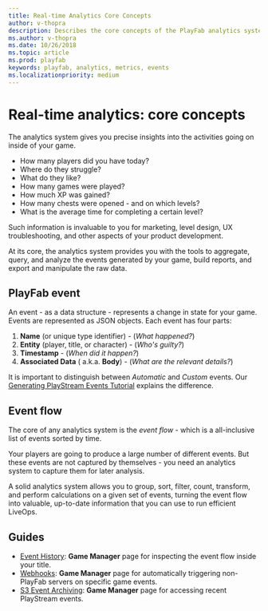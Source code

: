 ```yaml
---
title: Real-time Analytics Core Concepts
author: v-thopra
description: Describes the core concepts of the PlayFab analytics system.
ms.author: v-thopra
ms.date: 10/26/2018
ms.topic: article
ms.prod: playfab
keywords: playfab, analytics, metrics, events
ms.localizationpriority: medium
---
```


# Real-time analytics: core concepts

The analytics system gives you precise insights into the activities going on inside of your game.

- How many players did you have today?
- Where do they struggle?
- What do they like?
- How many games were played?
- How much XP was gained?
- How many chests were opened - and on which levels?
- What is the average time for completing a certain level?

Such information is invaluable to you for marketing, level design, UX troubleshooting, and other aspects of your product development.

At its core, the analytics system provides you with the tools to aggregate, query, and analyze the events generated by your game, build reports, and export and manipulate the raw data.

## PlayFab event

An event - as a data structure - represents a change in state for your game. Events are represented as JSON objects. Each event has four parts:

1. **Name** (or unique type identifier) -  (*What happened?*)
2. **Entity** (player, title, or character) - (*Who's guilty?*)
3. **Timestamp** - (*When did it happen?*)
4. **Associated Data** ( a.k.a. **Body**) - (*What are the relevant details?*)

It is important to distinguish between *Automatic* and *Custom* events. Our [Generating PlayStream Events Tutorial](../../analytics/metrics/playstream-events.md) explains the difference.

## Event flow

The core of any analytics system is the *event flow* - which is a all-inclusive list of events sorted by time.

Your players are going to produce a large number of different events. But these events are not captured by themselves - you need an analytics system to capture them for later analysis.

A solid analytics system allows you to group, sort, filter, count, transform, and perform calculations on a given set of events, turning the event flow into valuable, up-to-date information that you can use to run efficient LiveOps.

## Guides

- [Event History](../../analytics/metrics/event-history.md): **Game Manager** page for inspecting the event flow inside your title.
- [Webhooks](../../data/webhooks/index.md): **Game Manager** page for automatically triggering non-PlayFab servers on specific game events.
- [S3 Event Archiving](../../analytics/metrics/s3-event-archiving.md): **Game Manager** page for accessing recent PlayStream events.
